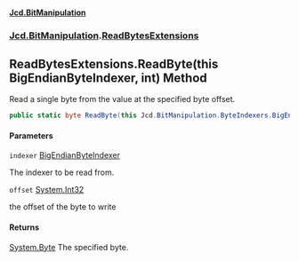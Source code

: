 #### [Jcd.BitManipulation](index.md 'index')

### [Jcd.BitManipulation](Jcd.BitManipulation.md 'Jcd.BitManipulation').[ReadBytesExtensions](Jcd.BitManipulation.ReadBytesExtensions.md 'Jcd.BitManipulation.ReadBytesExtensions')

## ReadBytesExtensions.ReadByte(this BigEndianByteIndexer, int) Method

Read a single byte from the value at the specified byte offset.

```csharp
public static byte ReadByte(this Jcd.BitManipulation.ByteIndexers.BigEndianByteIndexer indexer, int offset);
```

#### Parameters

<a name='Jcd.BitManipulation.ReadBytesExtensions.ReadByte(thisJcd.BitManipulation.ByteIndexers.BigEndianByteIndexer,int).indexer'></a>

`indexer` [BigEndianByteIndexer](Jcd.BitManipulation.ByteIndexers.BigEndianByteIndexer.md 'Jcd.BitManipulation.ByteIndexers.BigEndianByteIndexer')

The indexer to be read from.

<a name='Jcd.BitManipulation.ReadBytesExtensions.ReadByte(thisJcd.BitManipulation.ByteIndexers.BigEndianByteIndexer,int).offset'></a>

`offset` [System.Int32](https://docs.microsoft.com/en-us/dotnet/api/System.Int32 'System.Int32')

the offset of the byte to write

#### Returns

[System.Byte](https://docs.microsoft.com/en-us/dotnet/api/System.Byte 'System.Byte')
The specified byte.